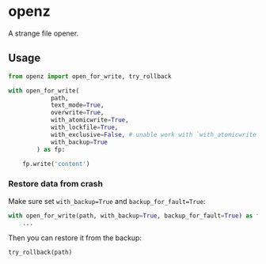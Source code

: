 # openz

A strange file opener.

## Usage

``` python
from openz import open_for_write, try_rollback

with open_for_write(
            path,
            text_mode=True,
            overwrite=True,
            with_atomicwrite=True,
            with_lockfile=True,
            with_exclusive=False, # unable work with `with_atomicwrite`
            with_backup=True
        ) as fp:

    fp.write('content')
```

### Restore data from crash

Make sure set `with_backup=True` and `backup_for_fault=True`:

``` python
with open_for_write(path, with_backup=True, backup_for_fault=True) as fp:
    ...
```

Then you can restore it from the backup:

``` python
try_rollback(path)
```
